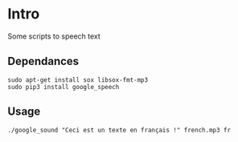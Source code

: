 # Intro

Some scripts to speech text

## Dependances

```
sudo apt-get install sox libsox-fmt-mp3
sudo pip3 install google_speech
```

## Usage

```
./google_sound "Ceci est un texte en français !" french.mp3 fr
```
